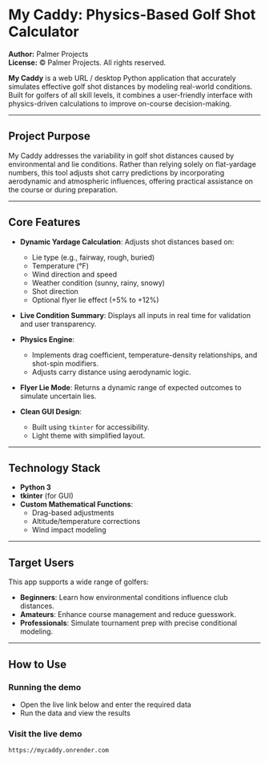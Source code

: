 # My Caddy: Physics-Based Golf Shot Calculator

**Author:** Palmer Projects  
**License:** © Palmer Projects. All rights reserved.

**My Caddy** is a web URL / desktop Python application that accurately simulates effective golf shot distances by modeling real-world conditions. Built for golfers of all skill levels, it combines a user-friendly interface with physics-driven calculations to improve on-course decision-making.

---

## Project Purpose

My Caddy addresses the variability in golf shot distances caused by environmental and lie conditions. Rather than relying solely on flat-yardage numbers, this tool adjusts shot carry predictions by incorporating aerodynamic and atmospheric influences, offering practical assistance on the course or during preparation.

---

## Core Features

- **Dynamic Yardage Calculation**: Adjusts shot distances based on:
  - Lie type (e.g., fairway, rough, buried)
  - Temperature (°F)
  - Wind direction and speed
  - Weather condition (sunny, rainy, snowy)
  - Shot direction
  - Optional flyer lie effect (+5% to +12%)

- **Live Condition Summary**: Displays all inputs in real time for validation and user transparency.

- **Physics Engine**:
  - Implements drag coefficient, temperature-density relationships, and shot-spin modifiers.
  - Adjusts carry distance using aerodynamic logic.

- **Flyer Lie Mode**: Returns a dynamic range of expected outcomes to simulate uncertain lies.

- **Clean GUI Design**:
  - Built using `tkinter` for accessibility.
  - Light theme with simplified layout.

---

## Technology Stack

- **Python 3**
- **tkinter** (for GUI)
- **Custom Mathematical Functions**:
  - Drag-based adjustments
  - Altitude/temperature corrections
  - Wind impact modeling

---

## Target Users

This app supports a wide range of golfers:

- **Beginners**: Learn how environmental conditions influence club distances.
- **Amateurs**: Enhance course management and reduce guesswork.
- **Professionals**: Simulate tournament prep with precise conditional modeling.

---

## How to Use

### Running the demo

- Open the live link below and enter the required data
- Run the data and view the results

### Visit the live demo

```bash
https://mycaddy.onrender.com
